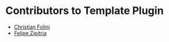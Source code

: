 # Contributors to Template Plugin

- [Christian Folini](https://github.com/dune73)
- [Felipe Zipitria](https://github.com/fzipi)
